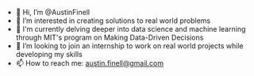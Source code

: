 - 👋 Hi, I’m @AustinFinell
- 👀 I’m interested in creating solutions to real world problems
- 🌱 I'm currently delving deeper into data science and machine learning through MIT's program on Making Data-Driven Decisions
- 💞️ I’m looking to join an internship to work on real world projects while developing my skills
- 📫 How to reach me: austin.finell@gmail.com

<!---
AustinFinell/AustinFinell is a ✨ special ✨ repository because its `README.md` (this file) appears on your GitHub profile.
You can click the Preview link to take a look at your changes.
--->
